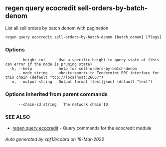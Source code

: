 ## regen query ecocredit sell-orders-by-batch-denom

List all sell orders by batch denom with pagination

```
regen query ecocredit sell-orders-by-batch-denom [batch_denom] [flags]
```

### Options

```
      --height int      Use a specific height to query state at (this can error if the node is pruning state)
  -h, --help            help for sell-orders-by-batch-denom
      --node string     <host>:<port> to Tendermint RPC interface for this chain (default "tcp://localhost:26657")
  -o, --output string   Output format (text|json) (default "text")
```

### Options inherited from parent commands

```
      --chain-id string   The network chain ID
```

### SEE ALSO

* [regen query ecocredit](regen_query_ecocredit.md)	 - Query commands for the ecocredit module

###### Auto generated by spf13/cobra on 18-Mar-2022
